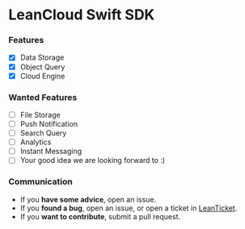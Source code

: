 # LeanCloud Swift SDK

### Features
  * [x] Data Storage
  * [x] Object Query
  * [x] Cloud Engine

### Wanted Features
  * [ ] File Storage
  * [ ] Push Notification
  * [ ] Search Query
  * [ ] Analytics
  * [ ] Instant Messaging
  * [ ] Your good idea we are looking forward to :)

### Communication
  * If you **have some advice**, open an issue.
  * If you **found a bug**, open an issue, or open a ticket in [LeanTicket](https://leanticket.cn/t/leancloud).
  * If you **want to contribute**, submit a pull request.
